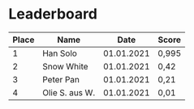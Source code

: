 # Leaderboard


Place | Name | Date | Score
------|------|------|------
1 | Han Solo | 01.01.2021 | 0,995
2 | Snow White | 01.01.2021 | 0,42
3 | Peter Pan | 01.01.2021 | 0,21
4 | Olie S. aus W. | 01.01.2021 | 0,01




  <script type="text/javascript" src="https://www.gstatic.com/charts/loader.js"></script>
  <script type="text/javascript">
    google.charts.load('current', {'packages':['corechart']});
    google.charts.setOnLoadCallback(drawChart);

    function drawChart() {
      var data = google.visualization.arrayToDataTable([
        ['Year', 'Sales', 'Expenses'],
        ['2004',  1000,      400],
        ['2005',  1170,      460],
        ['2006',  660,       1120],
        ['2007',  1030,      540]
      ]);

      var options = {
        title: 'Company Performance',
        curveType: 'function',
        legend: { position: 'bottom' }
      };

      var chart = new google.visualization.LineChart(document.getElementById('curve_chart'));

      chart.draw(data, options);
    }
  </script>
  <div id="curve_chart" style="width: 900px; height: 500px"></div>

